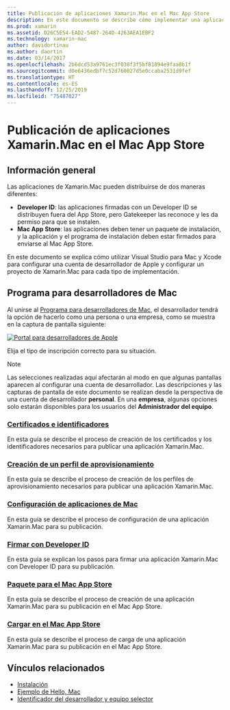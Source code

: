 ```yaml
---
title: Publicación de aplicaciones Xamarin.Mac en el Mac App Store
description: En este documento se describe cómo implementar una aplicación Xamarin.Mac con Visual Studio para Mac. Se explica cómo se configura una cuenta de desarrollador de Mac, cómo se crean certificados para la firma de código y cómo se usan para compilar aplicaciones de Mac que se puedan distribuir directamente o a través del Mac App Store.
ms.prod: xamarin
ms.assetid: D26C5E54-EAD2-5487-264D-4263AEA1EBF2
ms.technology: xamarin-mac
author: davidortinau
ms.author: daortin
ms.date: 03/14/2017
ms.openlocfilehash: 2b6dcd53a9761ec3f030f3f5bf81894e9faa8b1f
ms.sourcegitcommit: d0e6436edbf7c52d760027d5e0ccaba2531d9fef
ms.translationtype: HT
ms.contentlocale: es-ES
ms.lasthandoff: 12/25/2019
ms.locfileid: "75487027"
---
```

# <a name="publishing-xamarinmac-apps-to-the-mac-app-store"></a>Publicación de aplicaciones Xamarin.Mac en el Mac App Store

## <a name="overview"></a>Información general

Las aplicaciones de Xamarin.Mac pueden distribuirse de dos maneras diferentes:

- **Developer ID**: las aplicaciones firmadas con un Developer ID se distribuyen fuera del App Store, pero Gatekeeper las reconoce y les da permiso para que se instalen.
- **Mac App Store**: las aplicaciones deben tener un paquete de instalación, y la aplicación y el programa de instalación deben estar firmados para enviarse al Mac App Store.

En este documento se explica cómo utilizar Visual Studio para Mac y Xcode para configurar una cuenta de desarrollador de Apple y configurar un proyecto de Xamarin.Mac para cada tipo de implementación.

## <a name="mac-developer-program"></a>Programa para desarrolladores de Mac

Al unirse al [Programa para desarrolladores de Mac](https://developer.apple.com/devcenter/mac/), el desarrollador tendrá la opción de hacerlo como una persona o una empresa, como se muestra en la captura de pantalla siguiente:

[![Portal para desarrolladores de Apple](images/image1.png "Portal para desarrolladores de Apple")](images/image1-large.png#lightbox)

Elija el tipo de inscripción correcto para su situación.

> [!NOTE]
> Las selecciones realizadas aquí afectarán al modo en que algunas pantallas aparecen al configurar una cuenta de desarrollador. Las descripciones y las capturas de pantalla de este documento se realizan desde la perspectiva de una cuenta de desarrollador **personal**. En una **empresa**, algunas opciones solo estarán disponibles para los usuarios del **Administrador del equipo**.

### <a name="certificates-and-identifiersmacdeploy-testpublishing-to-the-app-storecertificates-identifiersmd"></a>[Certificados e identificadores](~/mac/deploy-test/publishing-to-the-app-store/certificates-identifiers.md)

En esta guía se describe el proceso de creación de los certificados y los identificadores necesarios para publicar una aplicación Xamarin.Mac.

### <a name="create-provisioning-profilemacdeploy-testpublishing-to-the-app-storeprofilesmd"></a>[Creación de un perfil de aprovisionamiento](~/mac/deploy-test/publishing-to-the-app-store/profiles.md)

En esta guía se describe el proceso de creación de los perfiles de aprovisionamiento necesarios para publicar una aplicación Xamarin.Mac.

### <a name="mac-app-configurationmacdeploy-testpublishing-to-the-app-storeapp-configurationmd"></a>[Configuración de aplicaciones de Mac](~/mac/deploy-test/publishing-to-the-app-store/app-configuration.md)

En esta guía se describe el proceso de configuración de una aplicación Xamarin.Mac para su publicación.

### <a name="sign-with-developer-idmacdeploy-testpublishing-to-the-app-storesigningmd"></a>[Firmar con Developer ID](~/mac/deploy-test/publishing-to-the-app-store/signing.md)

En esta guía se explican los pasos para firmar una aplicación Xamarin.Mac con Developer ID para su publicación.

### <a name="bundle-for-mac-app-storemacdeploy-testpublishing-to-the-app-storebundlingmd"></a>[Paquete para el Mac App Store](~/mac/deploy-test/publishing-to-the-app-store/bundling.md)

En esta guía se describe el proceso de creación de una aplicación Xamarin.Mac para su publicación en el Mac App Store.

### <a name="upload-to-mac-app-storemacdeploy-testpublishing-to-the-app-storeuploadingmd"></a>[Cargar en el Mac App Store](~/mac/deploy-test/publishing-to-the-app-store/uploading.md)

En esta guía se describe el proceso de carga de una aplicación Xamarin.Mac para su publicación en el Mac App Store.

## <a name="related-links"></a>Vínculos relacionados

- [Instalación](/visualstudio/mac/installation/)
- [Ejemplo de Hello, Mac](~/mac/get-started/hello-mac.md)
- [Identificador del desarrollador y equipo selector](https://developer.apple.com/resources/developer-id/)
